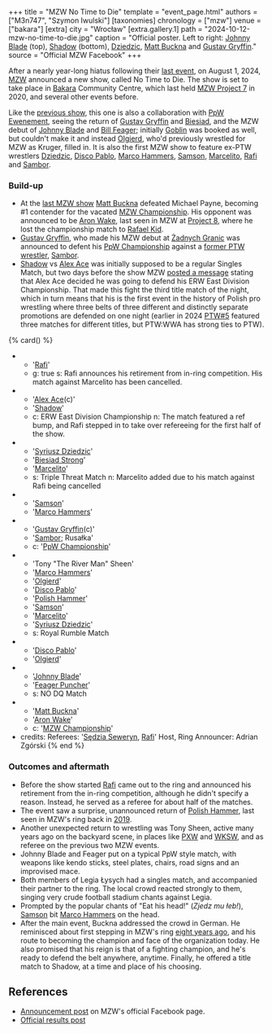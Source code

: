 +++
title = "MZW No Time to Die"
template = "event_page.html"
authors = ["M3n747", "Szymon Iwulski"]
[taxonomies]
chronology = ["mzw"]
venue = ["bakara"]
[extra]
city = "Wrocław"
[extra.gallery.1]
path = "2024-10-12-mzw-no-time-to-die.jpg"
caption = "Official poster. Left to right: [Johnny Blade](@/w/johnny-blade.md) (top), [Shadow](@/w/shadow.md) (bottom), [Dziedzic](@/w/dziedzic.md), [Matt Buckna](@/w/matt-buckna.md) and [Gustav Gryffin](@/w/gustav-gryffin.md)."
source = "Official MZW Facebook"
+++

After a nearly year-long hiatus following their [last event](@/e/ppw/2023-09-23-ppw_mzw-zadnych-granic.md), on August 1, 2024, [MZW](@/o/mzw.md) announced a new show, called No Time to Die.
The show is set to take place in [Bakara](@/v/bakara.md) Community Centre, which last held [MZW Project 7](@/e/mzw/2020-01-18-mzw-project-7-golden-road.md) in 2020, and several other events before.

Like the [previous show](@/e/ppw/2023-09-23-ppw_mzw-zadnych-granic.md), this one is also a collaboration with [PpW Ewenement](@/o/ppw.md), seeing the return of [Gustav Gryffin](@/w/gustav-gryffin.md) and [Biesiad](@/w/biesiad.md), and the MZW debut of [Johnny Blade](@/w/johnny-blade.md) and [Bill Feager](@/w/feager.md); initially [Goblin](@/w/goblin.md) was booked as well, but couldn't make it and instead [Olgierd](@/w/olgierd.md), who'd previously wrestled for MZW as Kruger, filled in. It is also the first MZW show to feature ex-PTW wrestlers [Dziedzic](@/w/dziedzic.md), [Disco Pablo](@/w/disco-pablo.md), [Marco Hammers](@/w/marco-hammers.md), [Samson](@/w/samson.md), [Marcelito](@/w/marcelito.md), [Rafi](@/w/rafi.md) and [Sambor](@/w/sambor.md).

### Build-up

* At the [last MZW show](@/e/ppw/2023-09-23-ppw_mzw-zadnych-granic.md) [Matt Buckna](@/w/matt-buckna.md) defeated Michael Payne, becoming #1 contender for the vacated [MZW Championship](@/c/mzw-championship.md). His opponent was announced to be [Aron Wake](@/w/aron-wake.md), last seen in MZW at [Project 8](@/e/mzw/2021-08-14-mzw-project-8-golden-road-finals.md), where he lost the championship match to [Rafael Kid](@/w/rafael-kid.md).
* [Gustav Gryffin](@/w/gustav-gryffin.md), who made his MZW debut at [Żadnych Granic](@/e/ppw/2023-09-23-ppw_mzw-zadnych-granic.md) was announced to defent his [PpW Championship](@/c/ppw-championship.md) against a [former PTW wrestler](@/a/ptw-exits.md), [Sambor](@/w/sambor.md).
* [Shadow](@/w/shadow.md) vs [Alex Ace](@/w/alex-ace.md) was initially supposed to be a regular Singles Match, but two days before the show MZW [posted a message][ace-belt] stating that Alex Ace decided he was going to defend his ERW East Division Championship. That made this fight the third title match of the night, which in turn means that his is the first event in the history of Polish pro wrestling where three belts of three different and distinctly separate promotions are defended on one night (earlier in 2024 [PTW#5](@/e/ptw/2024-02-03-ptw-5-gold-rush.md) featured three matches for different titles, but PTW:WWA has strong ties to PTW).

{% card() %}
- - '[Rafi](@/w/rafi.md)'
  - g: true
    s: Rafi announces his retirement from in-ring competition. His match against Marcelito has been cancelled.
- - '[Alex Ace](@/w/alex-ace.md)(c)'
  - '[Shadow](@/w/shadow.md)'
  - c: ERW East Division Championship
    n: The match featured a ref bump, and Rafi stepped in to take over refereeing for the first half of the show.
- - '[Syriusz Dziedzic](@/w/dziedzic.md)'
  - '[Biesiad Strong](@/w/biesiad.md)'
  - '[Marcelito](@/w/marcelito.md)'
  - s: Triple Threat Match
    n: Marcelito added due to his match against Rafi being cancelled
- - '[Samson](@/w/samson.md)'
  - '[Marco Hammers](@/w/marco-hammers.md)'
- - '[Gustav Gryffin](@/w/gustav-gryffin.md)(c)'
  - '[Sambor](@/w/sambor.md); Rusałka'
  - c: '[PpW Championship](@/c/ppw-championship.md)'
- - 'Tony "The River Man" Sheen'
  - '[Marco Hammers](@/w/marco-hammers.md)'
  - '[Olgierd](@/w/olgierd.md)'
  - '[Disco Pablo](@/w/disco-pablo.md)'
  - '[Polish Hammer](@/w/jedrus-bulecka.md)'
  - '[Samson](@/w/samson.md)'
  - '[Marcelito](@/w/marcelito.md)'
  - '[Syriusz Dziedzic](@/w/dziedzic.md)'
  - s: Royal Rumble Match
- - '[Disco Pablo](@/w/disco-pablo.md)'
  - '[Olgierd](@/w/olgierd.md)'
- - '[Johnny Blade](@/w/johnny-blade.md)'
  - '[Feager Puncher](@/w/feager.md)'
  - s: NO DQ Match
- - '[Matt Buckna](@/w/matt-buckna.md)'
  - '[Aron Wake](@/w/aron-wake.md)'
  -  c: '[MZW Championship](@/c/mzw-championship.md)'
- credits:
    Referees: '[Sędzia Seweryn](@/w/sedzia-seweryn.md), [Rafi](@/w/rafi.md)'
    Host, Ring Announcer: Adrian Zgórski
{% end %}

### Outcomes and aftermath

* Before the show started [Rafi](@/w/rafi.md) came out to the ring and announced his retirement from the in-ring competition, although he didn't specify a reason. Instead, he served as a referee for about half of the matches.
* The event saw a surprise, unannounced return of [Polish Hammer](@/w/jedrus-bulecka.md), last seen in MZW's ring back in [2019](@/e/mzw/2019-06-01-mzw-project-5-hero.md).
* Another unexpected return to wrestling was Tony Sheen, active many years ago on the backyard scene, in places like [PXW](@/o/pxw.md) and [WKSW](@/o/wksw.md), and as referee on the previous two MZW events.
* Johnny Blade and Feager put on a typical PpW style match, with weapons like kendo sticks, steel plates, chairs, road signs and an improvised mace.
* Both members of Legia Łysych had a singles match, and accompanied their partner to the ring. The local crowd reacted strongly to them, singing very crude football stadium chants against Legia.
* Prompted by the popular chants of "Eat his head!" (_Zjedz mu łeb!_), [Samson](@/w/samson.md) bit [Marco Hammers](@/w/marco-hammers.md) on the head.
* After the main event, Buckna addressed the crowd in German. He reminisced about first stepping in MZW's ring [eight years ago](@/e/mzw/2016-11-05-mzw-revolution.md), and his route to becoming the champion and face of the organization today. He also promised that his reign is that of a fighting champion, and he's ready to defend the belt anywhere, anytime. Finally, he offered a title match to Shadow, at a time and place of his choosing.


## References

* [Announcement post](https://www.facebook.com/photo/?fbid=893308346160890&set=a.548442050647523) on MZW's official Facebook page.
* [Official results post](https://www.facebook.com/ManiacZoneWrestling/posts/pfbid0xvscovNeQy1cRGucusxTL5gQ5dPAYbgRJLs1apxgY9VQ7CxwdR4C9yNFPbiQWYjkl)

[ace-belt]: https://www.facebook.com/ManiacZoneWrestling/posts/pfbid02AUDkH8aw2xrUgS6Z7agpRns9qNjRSDwJ9q4ZBR1KyKaRTB3kfNcWNvhrLShrYqx9l
